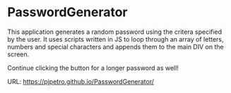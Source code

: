 # PasswordGenerator

This application generates a random password using the critera specified by the user. It uses scripts written in JS to loop through an array of letters, numbers and special characters and appends them to the main DIV on the screen.

Continue clicking the button for a longer password as well!

URL: https://pjpetro.github.io/PasswordGenerator/
